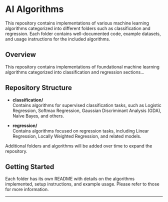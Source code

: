 # AI Algorithms

This repository contains implementations of various machine learning algorithms categorized into different folders such as classification and regression. Each folder contains well-documented code, example datasets, and usage instructions for the included algorithms.

## Overview
This repository contains implementations of foundational machine learning algorithms categorized into classification and regression sections...

## Repository Structure

- **classification/**  
  Contains algorithms for supervised classification tasks, such as Logistic Regression, Softmax Regression, Gaussian Discriminant Analysis (GDA), Naive Bayes, and others.

- **regression/**  
  Contains algorithms focused on regression tasks, including Linear Regression, Locally Weighted Regression, and related models.

Additional folders and algorithms will be added over time to expand the repository.

## Getting Started

Each folder has its own README with details on the algorithms implemented, setup instructions, and example usage. Please refer to those for more information.

---

